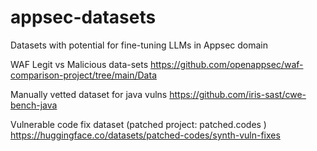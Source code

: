 # appsec-datasets
Datasets with potential for fine-tuning LLMs in Appsec domain

WAF Legit vs Malicious data-sets
https://github.com/openappsec/waf-comparison-project/tree/main/Data

Manually vetted dataset for java vulns
https://github.com/iris-sast/cwe-bench-java

Vulnerable code fix dataset (patched project: patched.codes )
https://huggingface.co/datasets/patched-codes/synth-vuln-fixes

